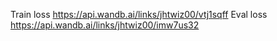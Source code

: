 Train loss https://api.wandb.ai/links/jhtwiz00/vtj1sqff
Eval loss https://api.wandb.ai/links/jhtwiz00/imw7us32
